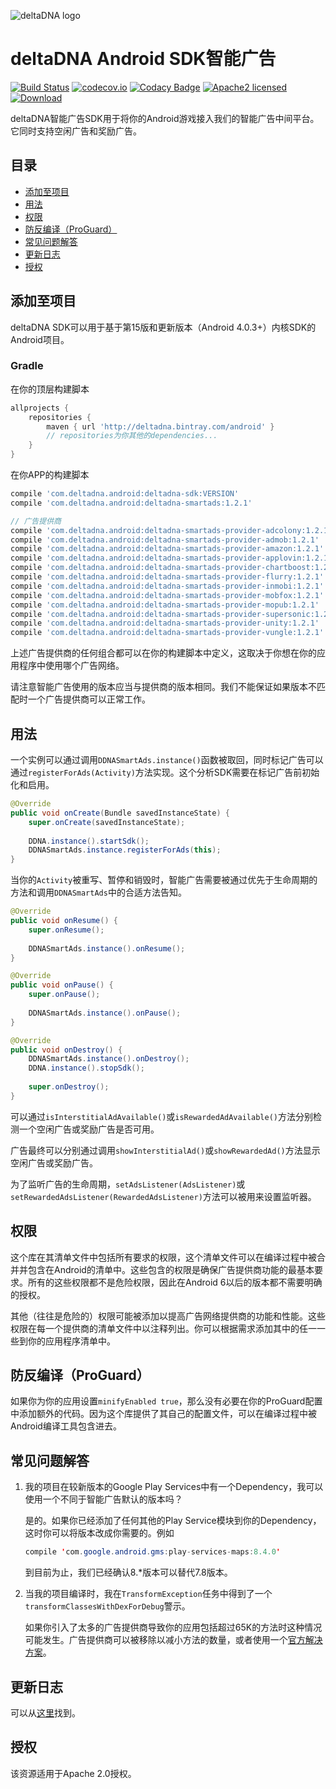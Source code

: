 ![deltaDNA logo](https://deltadna.com/wp-content/uploads/2015/06/deltadna_www@1x.png)

# deltaDNA Android SDK智能广告
[![Build Status](https://travis-ci.org/deltaDNA/android-smartads-sdk.svg)](https://travis-ci.org/deltaDNA/android-smartads-sdk)
[![codecov.io](https://codecov.io/github/deltaDNA/android-smartads-sdk/coverage.svg)](https://codecov.io/github/deltaDNA/android-smartads-sdk)
[![Codacy Badge](https://api.codacy.com/project/badge/grade/438f868ae71a444b8a1f8ebce32c3176)](https://www.codacy.com/app/deltaDNA/android-smartads-sdk)
[![Apache2 licensed](https://img.shields.io/badge/license-Apache-blue.svg)](./LICENSE.txt)
[![Download](https://api.bintray.com/packages/deltadna/android/deltadna-smartads/images/download.svg)](https://bintray.com/deltadna/android/deltadna-smartads/_latestVersion)

deltaDNA智能广告SDK用于将你的Android游戏接入我们的智能广告中间平台。它同时支持空闲广告和奖励广告。

## 目录
* [添加至项目](#添加至项目)
* [用法](#用法)
* [权限](#权限)
* [防反编译（ProGuard）](#防反编译（ProGuard）)
* [常见问题解答](#常见问题解答)
* [更新日志](#更新日志)
* [授权](#授权)

## 添加至项目
deltaDNA SDK可以用于基于第15版和更新版本（Android 4.0.3+）内核SDK的Android项目。

### Gradle
在你的顶层构建脚本
```groovy
allprojects {
    repositories {
        maven { url 'http://deltadna.bintray.com/android' }
        // repositories为你其他的dependencies...
    }
}
```
在你APP的构建脚本
```groovy
compile 'com.deltadna.android:deltadna-sdk:VERSION'
compile 'com.deltadna.android:deltadna-smartads:1.2.1'

// 广告提供商
compile 'com.deltadna.android:deltadna-smartads-provider-adcolony:1.2.1'
compile 'com.deltadna.android:deltadna-smartads-provider-admob:1.2.1'
compile 'com.deltadna.android:deltadna-smartads-provider-amazon:1.2.1'
compile 'com.deltadna.android:deltadna-smartads-provider-applovin:1.2.1'
compile 'com.deltadna.android:deltadna-smartads-provider-chartboost:1.2.1'
compile 'com.deltadna.android:deltadna-smartads-provider-flurry:1.2.1'
compile 'com.deltadna.android:deltadna-smartads-provider-inmobi:1.2.1'
compile 'com.deltadna.android:deltadna-smartads-provider-mobfox:1.2.1'
compile 'com.deltadna.android:deltadna-smartads-provider-mopub:1.2.1'
compile 'com.deltadna.android:deltadna-smartads-provider-supersonic:1.2.1'
compile 'com.deltadna.android:deltadna-smartads-provider-unity:1.2.1'
compile 'com.deltadna.android:deltadna-smartads-provider-vungle:1.2.1'
```
上述广告提供商的任何组合都可以在你的构建脚本中定义，这取决于你想在你的应用程序中使用哪个广告网络。

请注意智能广告使用的版本应当与提供商的版本相同。我们不能保证如果版本不匹配时一个广告提供商可以正常工作。

## 用法
一个实例可以通过调用`DDNASmartAds.instance()`函数被取回，同时标记广告可以通过`registerForAds(Activity)`方法实现。这个分析SDK需要在标记广告前初始化和启用。
```java
@Override
public void onCreate(Bundle savedInstanceState) {
    super.onCreate(savedInstanceState);
    
    DDNA.instance().startSdk();
    DDNASmartAds.instance.registerForAds(this);
}
```

当你的`Activity`被重写、暂停和销毁时，智能广告需要被通过优先于生命周期的方法和调用`DDNASmartAds`中的合适方法告知。
```java
@Override
public void onResume() {
    super.onResume();
    
    DDNASmartAds.instance().onResume();
}

@Override
public void onPause() {
    super.onPause();
    
    DDNASmartAds.instance().onPause();
}

@Override
public void onDestroy() {
    DDNASmartAds.instance().onDestroy();
    DDNA.instance().stopSdk();
    
    super.onDestroy();
}
```

可以通过`isInterstitialAdAvailable()`或`isRewardedAdAvailable()`方法分别检测一个空闲广告或奖励广告是否可用。

广告最终可以分别通过调用`showInterstitialAd()`或`showRewardedAd()`方法显示空闲广告或奖励广告。

为了监听广告的生命周期，`setAdsListener(AdsListener)`或`setRewardedAdsListener(RewardedAdsListener)`方法可以被用来设置监听器。

## 权限
这个库在其清单文件中包括所有要求的权限，这个清单文件可以在编译过程中被合并并包含在Android的清单中。这些包含的权限是确保广告提供商功能的最基本要求。所有的这些权限都不是危险权限，因此在Android 6以后的版本都不需要明确的授权。

其他（往往是危险的）权限可能被添加以提高广告网络提供商的功能和性能。这些权限在每一个提供商的清单文件中以注释列出。你可以根据需求添加其中的任一一些到你的应用程序清单中。

## 防反编译（ProGuard）
如果你为你的应用设置`minifyEnabled true`，那么没有必要在你的ProGuard配置中添加额外的代码。因为这个库提供了其自己的配置文件，可以在编译过程中被Android编译工具包含进去。

## 常见问题解答
1.  我的项目在较新版本的Google Play Services中有一个Dependency，我可以使用一个不同于智能广告默认的版本吗？
    
    是的。如果你已经添加了任何其他的Play Service模块到你的Dependency，这时你可以将版本改成你需要的。例如
    ```Java
    compile 'com.google.android.gms:play-services-maps:8.4.0'
    ```
    到目前为止，我们已经确认8.*版本可以替代7.8版本。
2.  当我的项目编译时，我在`TransformException`任务中得到了一个`transformClassesWithDexForDebug`警示。
    
    如果你引入了太多的广告提供商导致你的应用包括超过65K的方法时这种情况可能发生。广告提供商可以被移除以减小方法的数量，或者使用一个[官方解决方案](http://developer.android.com/tools/building/multidex.html#mdex-gradle)。

## 更新日志
可以从[这里](CHANGELOG.md)找到。

## 授权
该资源适用于Apache 2.0授权。
